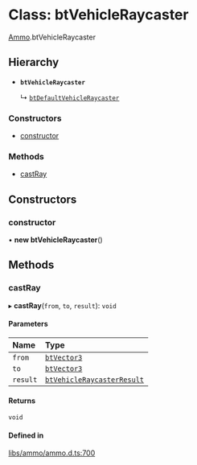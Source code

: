 # Class: btVehicleRaycaster

[Ammo](../modules/Ammo.md).btVehicleRaycaster

## Hierarchy

- **`btVehicleRaycaster`**

  ↳ [`btDefaultVehicleRaycaster`](Ammo.btDefaultVehicleRaycaster.md)


### Constructors

- [constructor](Ammo.btVehicleRaycaster.md#constructor)

### Methods

- [castRay](Ammo.btVehicleRaycaster.md#castray)

## Constructors

### constructor

• **new btVehicleRaycaster**()

## Methods

### castRay

▸ **castRay**(`from`, `to`, `result`): `void`

#### Parameters

| Name | Type |
| :------ | :------ |
| `from` | [`btVector3`](Ammo.btVector3.md) |
| `to` | [`btVector3`](Ammo.btVector3.md) |
| `result` | [`btVehicleRaycasterResult`](Ammo.btVehicleRaycasterResult.md) |

#### Returns

`void`

#### Defined in

[libs/ammo/ammo.d.ts:700](https://github.com/Orillusion/orillusion/blob/main/src/libs/ammo/ammo.d.ts#L700)
